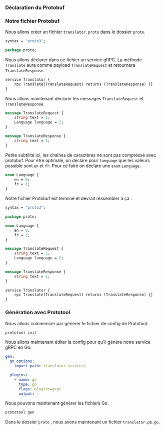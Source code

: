 ### Déclaration du Protobuf

### Notre fichier Protobuf
Nous allons créer un fichier `translator.proto` dans le dossier `proto`.
```protobuf
syntax = "proto3";

package proto;
```
Nous allons déclarer dans ce fichier un service gRPC. La méthode `Translate` aura comme payload `TranslateRequest` et retournera `TranslateResponse`.
```protobuf
service Translator {
    rpc Translate(TranslateRequest) returns (TranslateResponse) {}
}
```
Nous allons maintenant déclarer les messages `TranslateRequest` et `TranslateResponse`.
```protobuf
message TranslateRequest {
    string text = 1;
    Language language = 2;
}

message TranslateResponse {
    string text = 1;
}
```
Petite subtilité ici, les chaînes de caractères ne sont pas compréssé avec protobuf. Pour être optimale, on déclare pour `language` que les valeurs possible sont `en` et `fr`. Pour ce faire on déclare une `enum` `Language`.
```protobuf
enum Language {
    en = 0;
    fr = 1;
}
```
Notre fichier Protobuf est terminé et devrait ressembler à ça :
```protobuf
syntax = "proto3";

package proto;

enum Language {
    en = 0;
    fr = 1;
}

message TranslateRequest {
    string text = 1;
    Language language = 2;
}

message TranslateResponse {
    string text = 1;
}

service Translator {
    rpc Translate(TranslateRequest) returns (TranslateResponse) {}
}
```
### Génération avec Prototool
Nous allons commencer par générer le fichier de config de Prototool.
```bash
prototool init
```
Nous allons maintenant éditer la config pour qu'il génére notre service gRPC en Go.
```yaml
gen:
  go_options:
    import_path: translator-service/

  plugins:
    - name: go
      type: go
      flags: plugins=grpc
      output: .
```
Nous pouvons maintenant générer les fichiers Go.
```bash
prototool gen
```
Dans le dossier `proto` , nous avons maintenant un fichier `translator.pb.go`.

